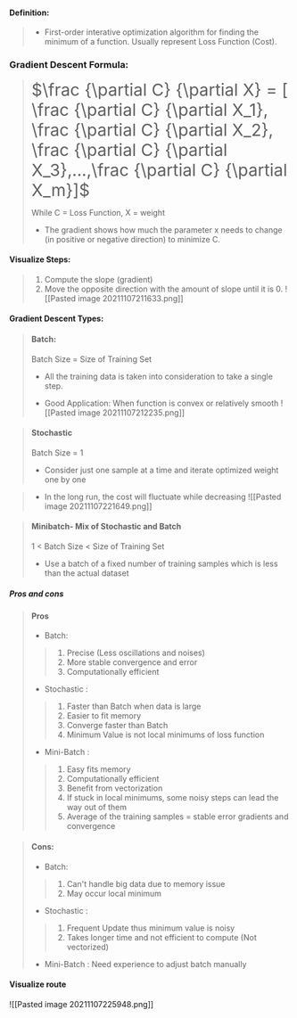 	

#### Definition:
> - First-order interative optimization algorithm for finding the minimum of a function. Usually represent Loss Function (Cost).
 ### Gradient Descent Formula:
> 
> <span style="font-size:30;"> $\frac {\partial C} {\partial X} = [ \frac {\partial C} {\partial X_1}, \frac {\partial C} {\partial X_2}, \frac {\partial C} {\partial X_3},...,\frac {\partial C} {\partial X_m}]$   </span>
> 
> While C = Loss Function, X = weight
> -   The gradient shows how much the parameter x needs to change (in positive or negative direction) to minimize C.
#### Visualize Steps:
> 1. Compute the slope (gradient)
> 2. Move the opposite direction with the amount of slope until  it is 0.
> ![[Pasted image 20211107211633.png]]


#### Gradient Descent Types:
>  #### Batch: 
>  Batch Size = Size of Training Set
> - All the training data is taken into consideration to take a single step. 
>
> - Good Application: When function is convex or relatively smooth
>![[Pasted image 20211107212235.png]]

> #### Stochastic
> Batch Size = 1
> - Consider just one sample at a time and iterate optimized weight one by one

> - In the long run, the cost will fluctuate while decreasing
>  ![[Pasted image 20211107221649.png]]

> #### Minibatch- Mix of Stochastic and Batch
>1 < Batch Size < Size of Training Set
> - Use a batch of a fixed number of training samples which is less than the actual dataset




##### Pros and cons
> #### Pros
> - Batch: 
> > 1. Precise (Less oscillations and noises)
> > 2. More stable convergence and error
> > 3. Computationally efficient
> - Stochastic : 
> > 1. Faster than Batch when data is large
> > 2. Easier to fit memory
> > 3. Converge faster than Batch
> > 4. Minimum Value is not local minimums of loss function
> - Mini-Batch : 
>>  1. Easy fits memory
>>  2. Computationally efficient
>>  3. Benefit from vectorization
>>  4. If stuck in local minimums, some noisy steps can lead the way out of them
>>  5. Average of the training samples = stable error gradients and convergence

> #### Cons:
>  - Batch: 
>>  1. Can't handle big data due to memory issue
>>  2. May occur local minimum
> - Stochastic : 
> > 1. Frequent Update thus minimum value is noisy
> > 2. Takes longer time and not efficient to compute (Not vectorized)
> - Mini-Batch : Need experience to adjust batch manually

#### Visualize route 
![[Pasted image 20211107225948.png]]
